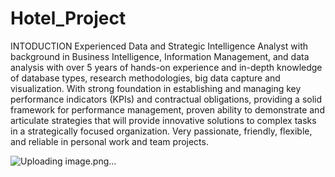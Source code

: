 # Hotel_Project
INTODUCTION
Experienced Data and Strategic Intelligence Analyst with background in Business Intelligence, Information Management, and data analysis with over 5 years of hands-on experience and in-depth knowledge of database types, research methodologies, big data capture and visualization. With strong foundation in establishing and managing key performance indicators (KPIs) and contractual obligations, providing a solid framework for performance management, proven ability to demonstrate and articulate strategies that will provide innovative solutions to complex tasks in a strategically focused organization. Very passionate, friendly, flexible, and reliable in personal work and team projects.

![Uploading image.png…]()
